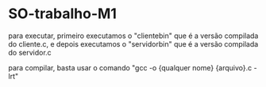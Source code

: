 # SO-trabalho-M1

para executar, primeiro executamos o "clientebin" que é a versão compilada do cliente.c, e depois executamos o "servidorbin" que é a versão compilada do servidor.c

para compilar, basta usar o comando "gcc -o {qualquer nome} {arquivo}.c -lrt"